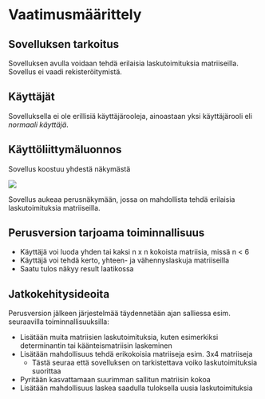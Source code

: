 # Vaatimusmäärittely

## Sovelluksen tarkoitus

Sovelluksen avulla voidaan tehdä erilaisia laskutoimituksia matriiseilla. Sovellus ei vaadi rekisteröitymistä.

## Käyttäjät

Sovelluksella ei ole erillisiä käyttäjärooleja, ainoastaan yksi käyttäjärooli eli _normaali käyttäjä_.

## Käyttöliittymäluonnos

Sovellus koostuu yhdestä näkymästä

![](./kuvat/kayttoliittyma-hahmotelma.png)

Sovellus aukeaa perusnäkymään, jossa on mahdollista tehdä erilaisia laskutoimituksia matriiseilla.

## Perusversion tarjoama toiminnallisuus

- Käyttäjä voi luoda yhden tai kaksi n x n kokoista matriisia, missä n < 6
- Käyttäjä voi tehdä kerto, yhteen- ja vähennyslaskuja matriiseilla
- Saatu tulos näkyy result laatikossa
## Jatkokehitysideoita

Perusversion jälkeen järjestelmää täydennetään ajan salliessa esim. seuraavilla toiminnallisuuksilla:

- Lisätään muita matriisien laskutoimituksia, kuten esimerkiksi determinantin tai käänteismatriisin laskeminen
- Lisätään mahdollisuus tehdä erikokoisia matriiseja esim. 3x4 matriiseja
	- Tästä seuraa että sovelluksen on tarkistettava voiko laskutoimituksia suorittaa
- Pyritään kasvattamaan suurimman sallitun matriisin kokoa
- Lisätään mahdollisuus laskea saadulla tuloksella uusia laskutoimituksia

